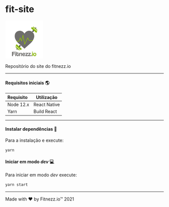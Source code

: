 # fit-site

![logo](.github/logo.png)

Repositório do site do fitnezz.io

----

#### Requisitos iniciais :earth_americas:

| Requisito   | Utilização             |
| :---------- | ---------------------- |
| Node 12.x   | React Native           |
| Yarn        | Build React            |

----

#### Instalar dependências :gift:

Para a instalação e execute:

```bash
yarn
```

#### Iniciar em modo _dev_ :computer:

Para iniciar em modo _dev_ execute:
```bash
yarn start
```

----

Made with :heart: by Fitnezz.io™ 2021

